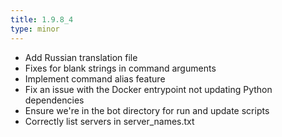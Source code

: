 ```yaml
---
title: 1.9.8_4
type: minor
---
```


* Add Russian translation file
* Fixes for blank strings in command arguments
* Implement command alias feature
* Fix an issue with the Docker entrypoint not updating Python dependencies
* Ensure we're in the bot directory for run and update scripts
* Correctly list servers in server_names.txt